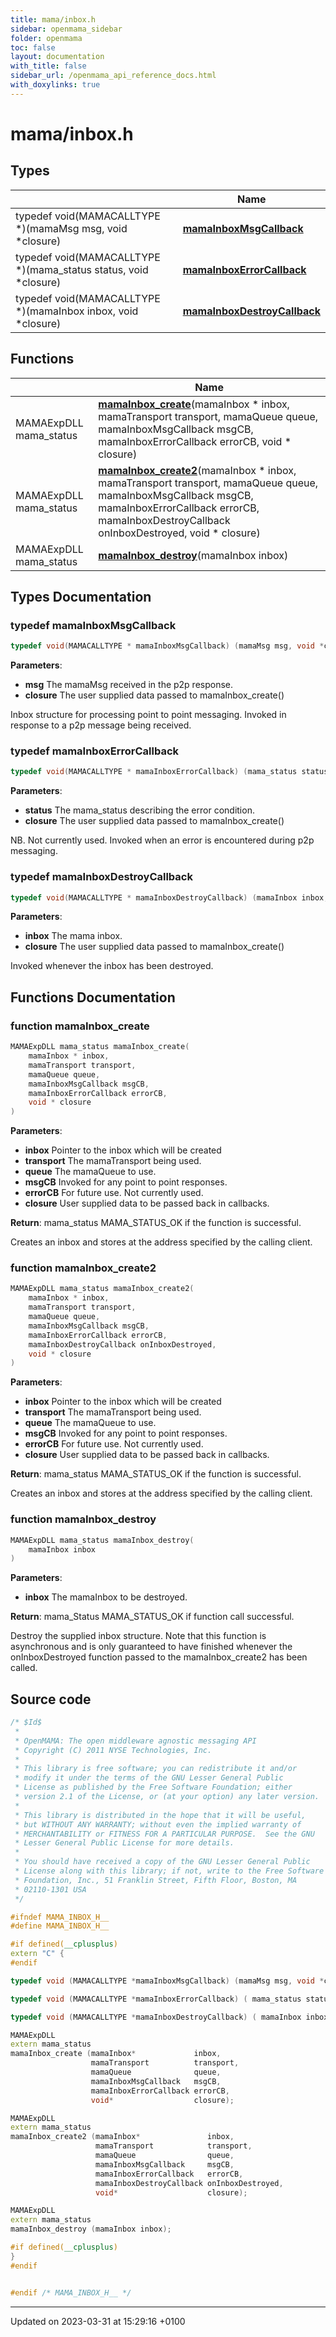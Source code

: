 ```yaml
---
title: mama/inbox.h
sidebar: openmama_sidebar
folder: openmama
toc: false
layout: documentation
with_title: false
sidebar_url: /openmama_api_reference_docs.html
with_doxylinks: true
---
```


# mama/inbox.h



## Types

|                | Name           |
| -------------- | -------------- |
| typedef void(MAMACALLTYPE *)(mamaMsg msg, void *closure) | **[mamaInboxMsgCallback](inbox_8h.html#typedef-mamainboxmsgcallback)**  |
| typedef void(MAMACALLTYPE *)(mama_status status, void *closure) | **[mamaInboxErrorCallback](inbox_8h.html#typedef-mamainboxerrorcallback)**  |
| typedef void(MAMACALLTYPE *)(mamaInbox inbox, void *closure) | **[mamaInboxDestroyCallback](inbox_8h.html#typedef-mamainboxdestroycallback)**  |

## Functions

|                | Name           |
| -------------- | -------------- |
| MAMAExpDLL mama_status | **[mamaInbox_create](inbox_8h.html#function-mamainbox-create)**(mamaInbox * inbox, mamaTransport transport, mamaQueue queue, mamaInboxMsgCallback msgCB, mamaInboxErrorCallback errorCB, void * closure) |
| MAMAExpDLL mama_status | **[mamaInbox_create2](inbox_8h.html#function-mamainbox-create2)**(mamaInbox * inbox, mamaTransport transport, mamaQueue queue, mamaInboxMsgCallback msgCB, mamaInboxErrorCallback errorCB, mamaInboxDestroyCallback onInboxDestroyed, void * closure) |
| MAMAExpDLL mama_status | **[mamaInbox_destroy](inbox_8h.html#function-mamainbox-destroy)**(mamaInbox inbox) |

## Types Documentation

### typedef mamaInboxMsgCallback

```cpp
typedef void(MAMACALLTYPE * mamaInboxMsgCallback) (mamaMsg msg, void *closure);
```


**Parameters**: 

  * **msg** The mamaMsg received in the p2p response. 
  * **closure** The user supplied data passed to mamaInbox_create() 


Inbox structure for processing point to point messaging. Invoked in response to a p2p message being received.


### typedef mamaInboxErrorCallback

```cpp
typedef void(MAMACALLTYPE * mamaInboxErrorCallback) (mama_status status, void *closure);
```


**Parameters**: 

  * **status** The mama_status describing the error condition. 
  * **closure** The user supplied data passed to mamaInbox_create() 


NB. Not currently used. Invoked when an error is encountered during p2p messaging.


### typedef mamaInboxDestroyCallback

```cpp
typedef void(MAMACALLTYPE * mamaInboxDestroyCallback) (mamaInbox inbox, void *closure);
```


**Parameters**: 

  * **inbox** The mama inbox. 
  * **closure** The user supplied data passed to mamaInbox_create() 


Invoked whenever the inbox has been destroyed.



## Functions Documentation

### function mamaInbox_create

```cpp
MAMAExpDLL mama_status mamaInbox_create(
    mamaInbox * inbox,
    mamaTransport transport,
    mamaQueue queue,
    mamaInboxMsgCallback msgCB,
    mamaInboxErrorCallback errorCB,
    void * closure
)
```


**Parameters**: 

  * **inbox** Pointer to the inbox which will be created 
  * **transport** The mamaTransport being used. 
  * **queue** The mamaQueue to use. 
  * **msgCB** Invoked for any point to point responses. 
  * **errorCB** For future use. Not currently used. 
  * **closure** User supplied data to be passed back in callbacks.


**Return**: mama_status MAMA_STATUS_OK if the function is successful. 

Creates an inbox and stores at the address specified by the calling client.


### function mamaInbox_create2

```cpp
MAMAExpDLL mama_status mamaInbox_create2(
    mamaInbox * inbox,
    mamaTransport transport,
    mamaQueue queue,
    mamaInboxMsgCallback msgCB,
    mamaInboxErrorCallback errorCB,
    mamaInboxDestroyCallback onInboxDestroyed,
    void * closure
)
```


**Parameters**: 

  * **inbox** Pointer to the inbox which will be created 
  * **transport** The mamaTransport being used. 
  * **queue** The mamaQueue to use. 
  * **msgCB** Invoked for any point to point responses. 
  * **errorCB** For future use. Not currently used. 
  * **closure** User supplied data to be passed back in callbacks.


**Return**: mama_status MAMA_STATUS_OK if the function is successful. 

Creates an inbox and stores at the address specified by the calling client.


### function mamaInbox_destroy

```cpp
MAMAExpDLL mama_status mamaInbox_destroy(
    mamaInbox inbox
)
```


**Parameters**: 

  * **inbox** The mamaInbox to be destroyed.


**Return**: mama_Status MAMA_STATUS_OK if function call successful. 

Destroy the supplied inbox structure. Note that this function is asynchronous and is only guaranteed to have finished whenever the onInboxDestroyed function passed to the mamaInbox_create2 has been called.




## Source code

```cpp
/* $Id$
 *
 * OpenMAMA: The open middleware agnostic messaging API
 * Copyright (C) 2011 NYSE Technologies, Inc.
 *
 * This library is free software; you can redistribute it and/or
 * modify it under the terms of the GNU Lesser General Public
 * License as published by the Free Software Foundation; either
 * version 2.1 of the License, or (at your option) any later version.
 *
 * This library is distributed in the hope that it will be useful,
 * but WITHOUT ANY WARRANTY; without even the implied warranty of
 * MERCHANTABILITY or FITNESS FOR A PARTICULAR PURPOSE.  See the GNU
 * Lesser General Public License for more details.
 *
 * You should have received a copy of the GNU Lesser General Public
 * License along with this library; if not, write to the Free Software
 * Foundation, Inc., 51 Franklin Street, Fifth Floor, Boston, MA
 * 02110-1301 USA
 */

#ifndef MAMA_INBOX_H__
#define MAMA_INBOX_H__ 

#if defined(__cplusplus)
extern "C" {
#endif

typedef void (MAMACALLTYPE *mamaInboxMsgCallback) (mamaMsg msg, void *closure);

typedef void (MAMACALLTYPE *mamaInboxErrorCallback) ( mama_status status, void *closure);

typedef void (MAMACALLTYPE *mamaInboxDestroyCallback) ( mamaInbox inbox, void *closure);

MAMAExpDLL
extern mama_status
mamaInbox_create (mamaInbox*             inbox,
                  mamaTransport          transport,
                  mamaQueue              queue,
                  mamaInboxMsgCallback   msgCB,
                  mamaInboxErrorCallback errorCB,
                  void*                  closure);

MAMAExpDLL
extern mama_status
mamaInbox_create2 (mamaInbox*               inbox,
                   mamaTransport            transport,
                   mamaQueue                queue,
                   mamaInboxMsgCallback     msgCB,
                   mamaInboxErrorCallback   errorCB,
                   mamaInboxDestroyCallback onInboxDestroyed,
                   void*                    closure);

MAMAExpDLL
extern mama_status 
mamaInbox_destroy (mamaInbox inbox);

#if defined(__cplusplus)
}
#endif


#endif /* MAMA_INBOX_H__ */
```


-------------------------------

Updated on 2023-03-31 at 15:29:16 +0100
